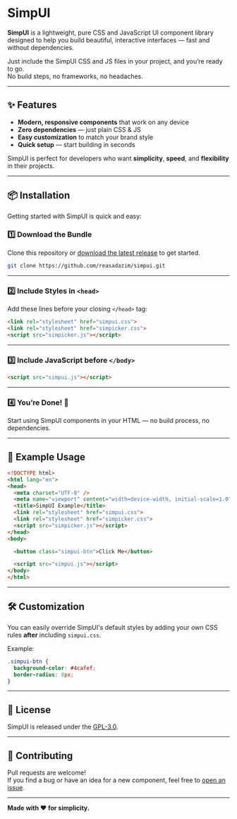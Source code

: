 # SimpUI

**SimpUI** is a lightweight, pure CSS and JavaScript UI component library designed to help you build beautiful, interactive interfaces — fast and without dependencies.

Just include the SimpUI CSS and JS files in your project, and you’re ready to go.  
No build steps, no frameworks, no headaches.

---

## ✨ Features

- **Modern, responsive components** that work on any device  
- **Zero dependencies** — just plain CSS & JS  
- **Easy customization** to match your brand style  
- **Quick setup** — start building in seconds  

SimpUI is perfect for developers who want **simplicity**, **speed**, and **flexibility** in their projects.

---

## 📦 Installation

Getting started with SimpUI is quick and easy:

### 1️⃣ Download the Bundle
Clone this repository or [download the latest release](#) to get started.

```bash
git clone https://github.com/reasadazim/simpui.git
```

---

### 2️⃣ Include Styles in `<head>`

Add these lines before your closing `</head>` tag:

```html
<link rel="stylesheet" href="simpui.css">
<link rel="stylesheet" href="simpicker.css">
<script src="simpicker.js"></script>
```

---

### 3️⃣ Include JavaScript before `</body>`

```html
<script src="simpui.js"></script>
```

---

### 4️⃣ You’re Done! 🎉

Start using SimpUI components in your HTML — no build process, no dependencies.

---

## 🚀 Example Usage

```html
<!DOCTYPE html>
<html lang="en">
<head>
  <meta charset="UTF-8" />
  <meta name="viewport" content="width=device-width, initial-scale=1.0" />
  <title>SimpUI Example</title>
  <link rel="stylesheet" href="simpui.css">
  <link rel="stylesheet" href="simpicker.css">
  <script src="simpicker.js"></script>
</head>
<body>

  <button class="simpui-btn">Click Me</button>

  <script src="simpui.js"></script>
</body>
</html>
```

---

## 🛠 Customization

You can easily override SimpUI's default styles by adding your own CSS rules **after** including `simpui.css`.

Example:

```css
.simpui-btn {
  background-color: #4cafef;
  border-radius: 8px;
}
```

---

## 📄 License

SimpUI is released under the [GPL-3.0](LICENSE).

---

## 🤝 Contributing

Pull requests are welcome!  
If you find a bug or have an idea for a new component, feel free to [open an issue](https://github.com/reasadazim/simpui/issues).

---

**Made with ❤️ for simplicity.**
